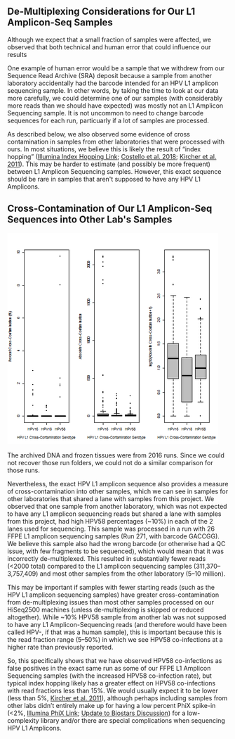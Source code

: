 De-Multiplexing Considerations for Our L1 Amplicon-Seq Samples
-----------------
Although we expect that a small fraction of samples were affected, we observed that both technical and human error that could influence our results

One example of human error would be a sample that we withdrew from our Sequence Read Archive (SRA) deposit because a sample from another laboratory accidentally had the barcode intended for an HPV L1 amplicon sequencing sample.  In other words, by taking the time to look at our data more carefully, we could determine one of our samples (with considerably more reads than we should have expected) was mostly not an L1 Amplicon Sequencing sample.  It is not uncommon to need to change barcode sequences for each run, particuarly if a lot of samples are processed.

As described below, we also observed some evidence of cross contamination in samples from other laboratories that were processed with ours.  In most situations, we believe this is likely the result of “index hopping” ([Illumina Index Hopping Link](https://www.illumina.com/science/education/minimizing-index-hopping.html); [Costello et al. 2018](https://bmcgenomics.biomedcentral.com/articles/10.1186/s12864-018-4703-0); [Kircher et al. 2011](https://www.ncbi.nlm.nih.gov/pubmed/22021376)).  This may be harder to estimate (and possibly be more frequent) between L1 Amplicon Sequencing samples.  However, this exact sequence should be rare in samples that aren't supposed to have any HPV L1 Amplicons.

Cross-Contamination of Our L1 Amplicon-Seq Sequences into Other Lab's Samples
-----------------

![HPV L1 Amplicon Exact Matches](2017-FFPE-Runs_HPV-L1-Amplicon-Cross-Contamination.png "HPV L1 Amplicon Exact Matches")

The archived DNA and frozen tissues were from 2016 runs.  Since we could not recover those run folders, we could not do a similar comparison for those runs.

Nevertheless, the exact HPV L1 amplicon sequence also provides a measure of cross-contamination into other samples, which we can see in samples for other laboratories that shared a lane with samples from this project. We observed that one sample from another laboratory, which was not expected to have any L1 amplicon sequencing reads but shared a lane with samples from this project, had high HPV58 percentages (~10%) in each of the 2 lanes used for sequencing. This sample was processed in a run with 26 FFPE L1 amplicon sequencing samples (Run 271, with barcode GACCGG).  We believe this sample also had the wrong barcode (or otherwise had a QC issue, with few fragments to be sequenced), which would mean that it was incorrectly de-multiplexed.  This resulted in substantially fewer reads (<2000 total) compared to the L1 amplicon sequencing samples (311,370–3,757,409) and most other samples from the other laboratory (5–10 million).

This may be important if samples with fewer starting reads (such as the HPV L1 amplicon sequencing samples) have greater cross-contamination from de-multiplexing issues than most other samples processed on our HiSeq2500 machines (unless de-multiplexing is skipped or reduced altogether). While ~10% HPV58 sample from another lab was not supposed to have any L1 Amplicon-Sequencing reads (and therefore would have been called HPV-, if that was a human sample), this is important because this is the read fraction range (5–50%) in which we see HPV58 co-infections at a higher rate than previously reported.

So, this specifically shows that we have observed HPV58 co-infections as false positives in the exact same run as some of our FFPE L1 Amplicon Sequencing samples (with the increased HPV58 co-infection rate), but typical index hopping likely has a greater effect on HPV58 co-infections with read fractions less than 15%. We would usually expect it to be lower (less than 5%, [Kircher et al. 2011](https://www.ncbi.nlm.nih.gov/pubmed/22021376)), although perhaps including samples from other labs didn’t entirely make up for having a low percent PhiX spike-in (<2%, [Illumina PhiX Link](https://support.illumina.com/bulletins/2017/02/how-much-phix-spike-in-is-recommended-when-sequencing-low-divers.html); [Update to Biostars Discussion](https://www.biostars.org/p/376585/#378708)) for a low-complexity library and/or there are special complications when sequencing HPV L1 Amplicons.
